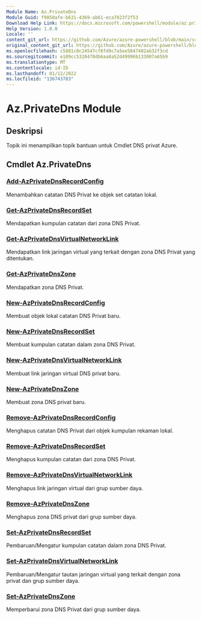 ```yaml
---
Module Name: Az.PrivateDns
Module Guid: f9850afe-b631-4369-ab61-eca7023f2f53
Download Help Link: https://docs.microsoft.com/powershell/module/az.privatedns
Help Version: 1.0.0
Locale: ''
content_git_url: https://github.com/Azure/azure-powershell/blob/main/src/PrivateDns/PrivateDns/help/Az.PrivateDNS.md
original_content_git_url: https://github.com/Azure/azure-powershell/blob/main/src/PrivateDns/PrivateDns/help/Az.PrivateDNS.md
ms.openlocfilehash: c5881c0c24547cf8fd9c7a5ee5847402ab32f3cd
ms.sourcegitcommit: e109cc5320478db6aa8a52d49996b133007a65b9
ms.translationtype: MT
ms.contentlocale: id-ID
ms.lasthandoff: 01/12/2022
ms.locfileid: "136743783"
---
```

# Az.PrivateDns Module
## Deskripsi
Topik ini menampilkan topik bantuan untuk Cmdlet DNS privat Azure.

## Cmdlet Az.PrivateDns
### [Add-AzPrivateDnsRecordConfig](Add-AzPrivateDnsRecordConfig.md)
Menambahkan catatan DNS Privat ke objek set catatan lokal.

### [Get-AzPrivateDnsRecordSet](Get-AzPrivateDnsRecordSet.md)
Mendapatkan kumpulan catatan dari zona DNS Privat.

### [Get-AzPrivateDnsVirtualNetworkLink](Get-AzPrivateDnsVirtualNetworkLink.md)
Mendapatkan link jaringan virtual yang terkait dengan zona DNS Privat yang ditentukan.

### [Get-AzPrivateDnsZone](Get-AzPrivateDnsZone.md)
Mendapatkan zona DNS Privat.

### [New-AzPrivateDnsRecordConfig](New-AzPrivateDnsRecordConfig.md)
Membuat objek lokal catatan DNS Privat baru.

### [New-AzPrivateDnsRecordSet](New-AzPrivateDnsRecordSet.md)
Membuat kumpulan catatan dalam zona DNS Privat.

### [New-AzPrivateDnsVirtualNetworkLink](New-AzPrivateDnsVirtualNetworkLink.md)
Membuat link jaringan virtual DNS privat baru.

### [New-AzPrivateDnsZone](New-AzPrivateDnsZone.md)
Membuat zona DNS privat baru.

### [Remove-AzPrivateDnsRecordConfig](Remove-AzPrivateDnsRecordConfig.md)
Menghapus catatan DNS Privat dari objek kumpulan rekaman lokal.

### [Remove-AzPrivateDnsRecordSet](Remove-AzPrivateDnsRecordSet.md)
Menghapus kumpulan catatan dari zona DNS Privat.

### [Remove-AzPrivateDnsVirtualNetworkLink](Remove-AzPrivateDnsVirtualNetworkLink.md)
Menghapus link jaringan virtual dari grup sumber daya.

### [Remove-AzPrivateDnsZone](Remove-AzPrivateDnsZone.md)
Menghapus zona DNS privat dari grup sumber daya.

### [Set-AzPrivateDnsRecordSet](Set-AzPrivateDnsRecordSet.md)
Pembaruan/Mengatur kumpulan catatan dalam zona DNS Privat.

### [Set-AzPrivateDnsVirtualNetworkLink](Set-AzPrivateDnsVirtualNetworkLink.md)
Pembaruan/Mengatur tautan jaringan virtual yang terkait dengan zona privat dan grup sumber daya.

### [Set-AzPrivateDnsZone](Set-AzPrivateDnsZone.md)
Memperbarui zona DNS Privat dari grup sumber daya.

